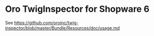 # Oro TwigInspector for Shopware 6
See https://github.com/oroinc/twig-inspector/blob/master/Bundle/Resources/doc/usage.md